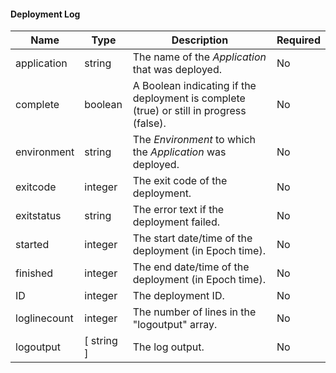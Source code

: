 
#### Deployment Log

| Name         | Type       | Description                                                                             | Required |
|--------------|------------|-----------------------------------------------------------------------------------------|----------|
| application  | string     | The name of the _Application_ that was deployed.                                        | No       |
| complete     | boolean    | A Boolean indicating if the deployment is complete (true) or still in progress (false). | No       |
| environment  | string     | The _Environment_ to which the _Application_ was deployed.                              | No       |
| exitcode     | integer    | The exit code of the deployment.                                                        | No       |
| exitstatus   | string     | The error text if the deployment failed.                                                | No       |
| started      | integer    | The start date/time of the deployment (in Epoch time).                                  | No       |
| finished     | integer    | The end date/time of the deployment (in Epoch time).                                    | No       |
| ID           | integer    | The deployment ID.                                                                      | No       |
| loglinecount | integer    | The number of lines in the "logoutput" array.                                           | No       |
| logoutput    | [ string ] | The log output.                                                                         | No       |
